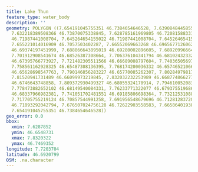 ```yaml
---
title: Lake Thun
feature_type: water_body
description: ''
geometry: POLYGON ((7.654191045755351 46.7384654646528, 7.639084844585576 46.74693521229254,
  7.632218389508366 46.73870075338845, 7.628785161969805 46.72081588331734, 7.63496497153925
  46.71987441008704, 7.645264654155022 46.71987441008704, 7.645264654155022 46.71187122433576,
  7.655221014016909 46.7057503402287, 7.66552069663268 46.69656771260624, 7.679253606787013
  46.69374197451999, 7.688866643895019 46.69280002896605, 7.6892099666489 46.68738352320421,
  7.701912908541674 46.68526387308664, 7.706376104341794 46.68102432332961, 7.704316167818676
  46.67395766773927, 7.721482305511566 46.66689008797604, 7.740365056973785 46.66382718306811,
  7.758561162928325 46.65487308136395, 7.768174200036332 46.65746521066627, 7.777787237144338
  46.65628698547763, 7.790146856283227 46.65770085262307, 7.802849798175999 46.66476963383155,
  7.81520941731489 46.66099973219845, 7.832032232253989 46.66877486627726, 7.818985967607333
  46.6746643748858, 7.809372930499327 46.68055324170914, 7.794610052083436 46.6847928284318,
  7.778473882652102 46.68149540084331, 7.76233771322077 46.67937551968697, 7.745858221035554
  46.68337966982381, 7.741051702481551 46.69185806698364, 7.732125310881221 46.70057058845325,
  7.717705755219124 46.70857544991258, 7.691956548679696 46.71281283720722, 7.684060125341015
  46.71893292042794, 7.676507024756128 46.72622903558583, 7.665864019386475 46.72952373190793,
  7.654191045755351 46.7384654646528))
geo_error: 0.0
bbox:
  xmin: 7.6287852
  ymin: 46.6548731
  xmax: 7.8320322
  ymax: 46.7469352
longitude: 7.7203704
latitude: 46.6920799
OSM: .na.character
---
```

